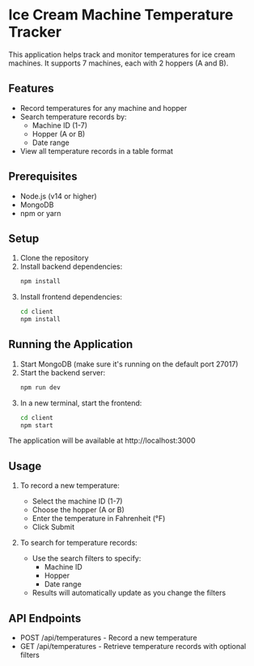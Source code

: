# Ice Cream Machine Temperature Tracker

This application helps track and monitor temperatures for ice cream machines. It supports 7 machines, each with 2 hoppers (A and B).

## Features

- Record temperatures for any machine and hopper
- Search temperature records by:
  - Machine ID (1-7)
  - Hopper (A or B)
  - Date range
- View all temperature records in a table format

## Prerequisites

- Node.js (v14 or higher)
- MongoDB
- npm or yarn

## Setup

1. Clone the repository
2. Install backend dependencies:
   ```bash
   npm install
   ```
3. Install frontend dependencies:
   ```bash
   cd client
   npm install
   ```

## Running the Application

1. Start MongoDB (make sure it's running on the default port 27017)
2. Start the backend server:
   ```bash
   npm run dev
   ```
3. In a new terminal, start the frontend:
   ```bash
   cd client
   npm start
   ```

The application will be available at http://localhost:3000

## Usage

1. To record a new temperature:
   - Select the machine ID (1-7)
   - Choose the hopper (A or B)
   - Enter the temperature in Fahrenheit (°F)
   - Click Submit

2. To search for temperature records:
   - Use the search filters to specify:
     - Machine ID
     - Hopper
     - Date range
   - Results will automatically update as you change the filters

## API Endpoints

- POST /api/temperatures - Record a new temperature
- GET /api/temperatures - Retrieve temperature records with optional filters 